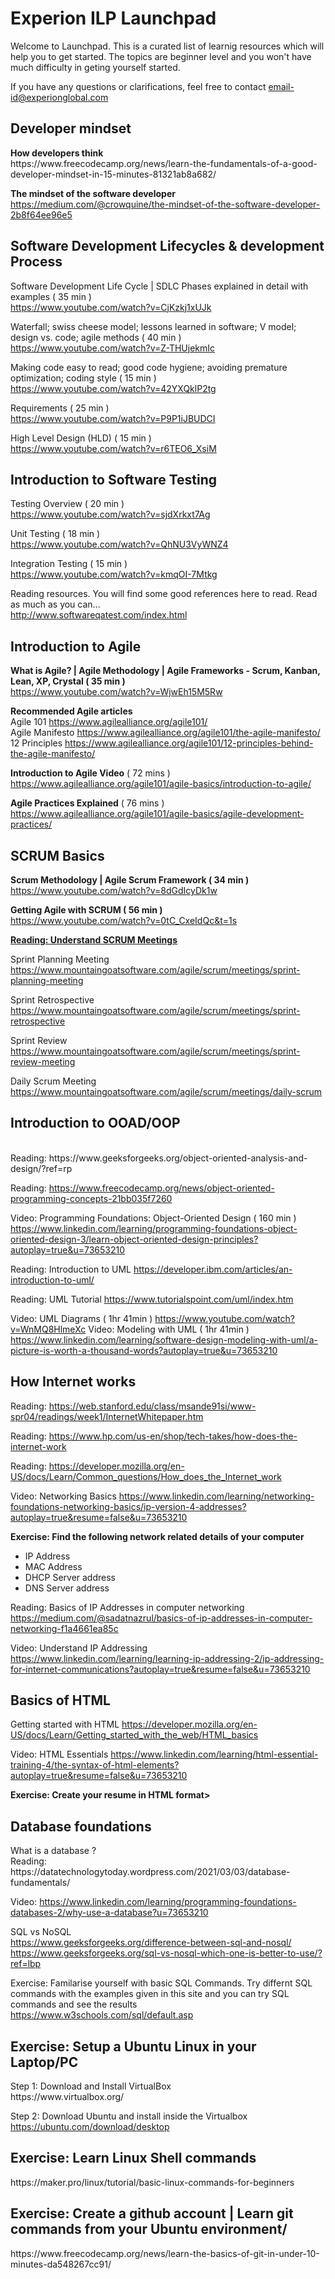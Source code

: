 # <h1> Experion ILP Launchpad </h1>

Welcome to Launchpad. This is a curated list of learnig resources which will help you to get started. The topics are beginner level and you won't have much difficulty in geting yourself started.

If you have any questions or clarifications, feel free to contact email-id@experionglobal.com

<h2>Developer mindset</h2>
<b>How developers think</b><br>
https://www.freecodecamp.org/news/learn-the-fundamentals-of-a-good-developer-mindset-in-15-minutes-81321ab8a682/

<b>The mindset of the software developer</b><br>
https://medium.com/@crowquine/the-mindset-of-the-software-developer-2b8f64ee96e5

<h2>Software Development Lifecycles & development Process</h2>

Software Development Life Cycle | SDLC Phases explained in detail with examples ( 35 min )<br>
https://www.youtube.com/watch?v=CjKzkj1xUJk

Waterfall; swiss cheese model; lessons learned in software; V model; design vs. code; agile methods ( 40 min ) <br>
https://www.youtube.com/watch?v=Z-THUjekmIc

Making code easy to read; good code hygiene; avoiding premature optimization; coding style ( 15 min ) <br>
https://www.youtube.com/watch?v=42YXQklP2tg

Requirements ( 25 min ) <br>
https://www.youtube.com/watch?v=P9P1iJBUDCI

High Level Design (HLD) ( 15 min ) <br>
https://www.youtube.com/watch?v=r6TEO6_XsiM


<h2>Introduction to Software Testing</h2>

Testing Overview ( 20 min ) <br>
https://www.youtube.com/watch?v=sjdXrkxt7Ag

Unit Testing ( 18 min ) <br>
https://www.youtube.com/watch?v=QhNU3VyWNZ4

Integration Testing ( 15 min ) <br>
https://www.youtube.com/watch?v=kmqOI-7Mtkg

Reading resources. You will find some good references here to read. Read as much as you can... <br>
http://www.softwareqatest.com/index.html

<h2>Introduction to Agile</h2>

<b>What is Agile? | Agile Methodology | Agile Frameworks - Scrum, Kanban, Lean, XP, Crystal ( 35 min )</b><br>
https://www.youtube.com/watch?v=WjwEh15M5Rw

<b>Recommended Agile articles</b><br> 
Agile 101 https://www.agilealliance.org/agile101/ <br>
Agile Manifesto https://www.agilealliance.org/agile101/the-agile-manifesto/ <br>
12 Principles https://www.agilealliance.org/agile101/12-principles-behind-the-agile-manifesto/<br>

<b>Introduction to Agile Video</b> ( 72 mins ) <br>
https://www.agilealliance.org/agile101/agile-basics/introduction-to-agile/

<b>Agile Practices Explained</b> ( 76 mins ) <br>
https://www.agilealliance.org/agile101/agile-basics/agile-development-practices/
  

<h2>SCRUM Basics</h2>

<b>Scrum Methodology | Agile Scrum Framework ( 34 min )</b><br>
https://www.youtube.com/watch?v=8dGdIcyDk1w
  
<b>Getting Agile with SCRUM ( 56 min )</b><br>
https://www.youtube.com/watch?v=0tC_CxeIdQc&t=1s
  
<b><u>Reading: Understand SCRUM Meetings</u></b>

Sprint Planning Meeting 
https://www.mountaingoatsoftware.com/agile/scrum/meetings/sprint-planning-meeting
    
Sprint Retrospective
https://www.mountaingoatsoftware.com/agile/scrum/meetings/sprint-retrospective
    
Sprint Review 
https://www.mountaingoatsoftware.com/agile/scrum/meetings/sprint-review-meeting
    
Daily Scrum Meeting 
https://www.mountaingoatsoftware.com/agile/scrum/meetings/daily-scrum
    
<h2>Introduction to OOAD/OOP</h2><br>
Reading: https://www.geeksforgeeks.org/object-oriented-analysis-and-design/?ref=rp

Reading: https://www.freecodecamp.org/news/object-oriented-programming-concepts-21bb035f7260

Video: Programming Foundations: Object-Oriented Design ( 160 min ) 
https://www.linkedin.com/learning/programming-foundations-object-oriented-design-3/learn-object-oriented-design-principles?autoplay=true&u=73653210

Reading: Introduction to UML https://developer.ibm.com/articles/an-introduction-to-uml/

Reading: UML Tutorial https://www.tutorialspoint.com/uml/index.htm

Video: UML Diagrams ( 1hr 41min ) https://www.youtube.com/watch?v=WnMQ8HlmeXc
Video: Modeling with UML ( 1hr 41min ) https://www.linkedin.com/learning/software-design-modeling-with-uml/a-picture-is-worth-a-thousand-words?autoplay=true&u=73653210


<h2>How Internet works</h2>

Reading: https://web.stanford.edu/class/msande91si/www-spr04/readings/week1/InternetWhitepaper.htm

Reading: https://www.hp.com/us-en/shop/tech-takes/how-does-the-internet-work

Reading: https://developer.mozilla.org/en-US/docs/Learn/Common_questions/How_does_the_Internet_work

Video: Networking Basics 
https://www.linkedin.com/learning/networking-foundations-networking-basics/ip-version-4-addresses?autoplay=true&resume=false&u=73653210

<b>Exercise: Find the following network related details of your computer</b>
- IP Address
- MAC Address
- DHCP Server address
- DNS Server address

Reading: Basics of IP Addresses in computer networking<br>
https://medium.com/@sadatnazrul/basics-of-ip-addresses-in-computer-networking-f1a4661ea85c

Video: Understand IP Addressing<br>
https://www.linkedin.com/learning/learning-ip-addressing-2/ip-addressing-for-internet-communications?autoplay=true&resume=false&u=73653210


<h2>Basics of HTML</h2>

Getting started with HTML
https://developer.mozilla.org/en-US/docs/Learn/Getting_started_with_the_web/HTML_basics

Video: HTML Essentials https://www.linkedin.com/learning/html-essential-training-4/the-syntax-of-html-elements?autoplay=true&resume=false&u=73653210

<b>Exercise: Create your resume in HTML format></b>


<h2>Database foundations</h2>
What is a database ? <br>
Reading: https://datatechnologytoday.wordpress.com/2021/03/03/database-fundamentals/
  
Video: https://www.linkedin.com/learning/programming-foundations-databases-2/why-use-a-database?u=73653210
  
SQL vs NoSQL  
https://www.geeksforgeeks.org/difference-between-sql-and-nosql/<br>
https://www.geeksforgeeks.org/sql-vs-nosql-which-one-is-better-to-use/?ref=lbp

Exercise: Familarise yourself with basic SQL Commands. Try differnt SQL commands with the examples given in this site and you can try SQL commands and see the results<br>
https://www.w3schools.com/sql/default.asp
  
  
<h2>Exercise: Setup a Ubuntu Linux in your Laptop/PC</h2>
Step 1: Download and Install VirtualBox<br>
https://www.virtualbox.org/
  
Step 2: Download Ubuntu and install inside the Virtualbox
https://ubuntu.com/download/desktop  

<h2>Exercise: Learn Linux Shell commands</h2>
https://maker.pro/linux/tutorial/basic-linux-commands-for-beginners


<h2>Exercise: Create a github account | Learn git commands from your Ubuntu environment/</h2>
https://www.freecodecamp.org/news/learn-the-basics-of-git-in-under-10-minutes-da548267cc91/<br>


  
